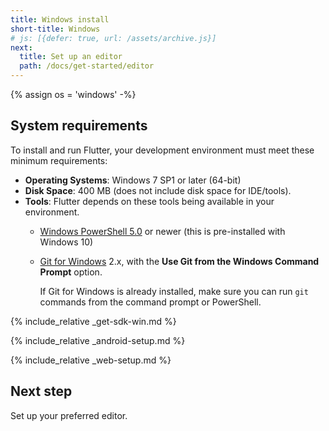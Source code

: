 ```yaml
---
title: Windows install
short-title: Windows
# js: [{defer: true, url: /assets/archive.js}]
next:
  title: Set up an editor
  path: /docs/get-started/editor
---
```


{% assign os = 'windows' -%}

## System requirements

To install and run Flutter,
your development environment must meet these minimum requirements:

- **Operating Systems**: Windows 7 SP1 or later (64-bit)
- **Disk Space**: 400 MB (does not include disk space for IDE/tools).
- **Tools**: Flutter depends on these tools being available in your environment.
  - [Windows PowerShell 5.0][] or newer (this is pre-installed with Windows 10)
  - [Git for Windows][] 2.x, with the
    **Use Git from the Windows Command Prompt** option.

     If Git for Windows is already installed,
     make sure you can run `git` commands from the
     command prompt or PowerShell.

{% include_relative _get-sdk-win.md %}

{% include_relative _android-setup.md %}

{% include_relative _web-setup.md %}

## Next step

Set up your preferred editor.

[Git for Windows]: https://git-scm.com/download/win
[Windows PowerShell 5.0]: https://docs.microsoft.com/en-us/powershell/scripting/setup/installing-windows-powershell
